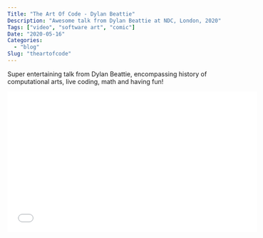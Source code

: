 ```yaml
---
Title: "The Art Of Code - Dylan Beattie"
Description: "Awesome talk from Dylan Beattie at NDC, London, 2020"
Tags: ["video", "software art", "comic"]
Date: "2020-05-16"
Categories:
  - "blog"
Slug: "theartofcode"
---
```


Super entertaining talk from Dylan Beattie, encompassing history of computational arts, live coding, math and having fun!

<div class="video-container">
<iframe width="560" height="315" src="//www.youtube.com/embed/6avJHaC3C2U" frameborder="0" allowfullscreen></iframe>
</div>
